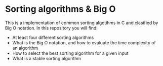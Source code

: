 # Sorting algorithms & Big O

This is a implementation of common sorting algotihms in C and clasified by Big O notation. In this repository you will find:
- At least four different sorting algorithms
- What is the Big O notation, and how to evaluate the time complexity of an algorithm
- How to select the best sorting algorithm for a given input
- What is a stable sorting algorithm
